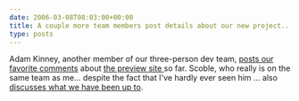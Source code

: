 ```yaml
---
date: 2006-03-08T08:03:00+00:00
title: A couple more team members post details about our new project...
type: posts
---
```

Adam Kinney, another member of our three-person dev team, [posts our favorite comments](https://www.adamkinney.com/note.aspx?id=112) about [the preview site ](https://on10.net) so far. Scoble, who really is on the same team as me... despite the fact that I've hardly ever seen him ... also [discusses what we have been up to](https://scobleizer.wordpress.com/2006/03/07/what-my-coworkers-have-been-doing/#respond).

